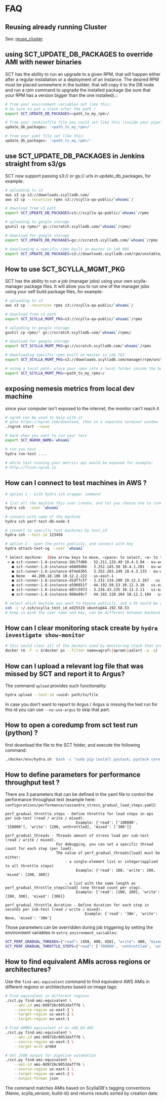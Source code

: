 # FAQ

## Reusing already running Cluster

See: [reuse_cluster](./reuse_cluster.md)

## using SCT_UPDATE_DB_PACKAGES to override AMI with newer binaries

SCT has the ability to run an upgrade to a given RPM, that will happen either after a regular installation or a deployment of an instance. The desired RPM must be placed somewhere in the builder, that will copy it to the DB node and run a rpm command to upgrade the installed package (be sure that your RPM has a version bigger than the one installed).::

```bash
# from your environment variables set like this:
# be sure to put a slash after the path !
export SCT_UPDATE_DB_PACKAGES=<path_to_my_rpm>/

# from your jenkinsfile file you could set like this (inside your pipeline settings):
update_db_packages: '<path_to_my_rpm>/'

# from your yaml file set like this:
update_db_packages: '<path_to_my_rpm>/'
```

## use SCT_UPDATE_DB_PACKAGES in Jenkins straight from s3/gs

SCT now support passing s3:// or gs:// urls in update_db_packages, for example:

```bash
# uploading to s3
aws s3 cp s3://downloads.scylladb.com/
aws s3 cp --recursive rpms s3://scylla-qa-public/`whoami`/

# download from s3 path
export SCT_UPDATE_DB_PACKAGES=s3://scylla-qa-public/`whoami`/rpms

# uploading to google storage
gsutil cp rpms/* gs://scratch.scylladb.com/`whoami`/rpms/

# download for google storage
export SCT_UPDATE_DB_PACKAGES=gs://scratch.scylladb.com/`whoami`/rpms

# downloading a specific rpms built on master in job 888
export SCT_UPDATE_DB_PACKAGES=s3://downloads.scylladb.com/rpm/unstable/centos/master/888/scylla/7/x86_64/
```

## How to use SCT_SCYLLA_MGMT_PKG

SCT has the ability to run a job (manager jobs) using your own scylla-manager package files.
It will allow you to run one of the manager jobs using your self build package files, for example:

```bash
# uploading to s3
aws s3 cp --recursive rpms s3://scylla-qa-public/`whoami`/

# download from s3 path
export SCT_SCYLLA_MGMT_PKG=s3://scylla-qa-public/`whoami`/rpms

# uploading to google storage
gsutil cp rpms/* gs://scratch.scylladb.com/`whoami`/rpms/

# download for google storage
export SCT_SCYLLA_MGMT_PKG=gs://scratch.scylladb.com/`whoami`/rpms

# downloading specific rpms built on master in job 762
export SCT_SCYLLA_MGMT_PKG=s3://downloads.scylladb.com/manager/rpm/unstable/centos/master/762/scylla-manager/7/x86_64/

# using a local path, place your rpms into a local folder inside the builder
export SCT_SCYLLA_MGMT_PKG=<path_to_my_rpms>/
```

## exposing nemesis metrics from local dev machine

since your computer isn't exposed to the internet, the monitor can't reach it

```bash
# ngrok can be used to help with it
# goto https://ngrok.com/download, then in a separate terminal window
./ngrok start --none

# back when you want to run your test
export SCT_NGROK_NAME=`whoami`

# run you test
hydra run-test ....

# while test running your metrics api would be exposed for example:
# http://fruch.ngrok.io
```

## How can I connect to test machines in AWS ?

```bash
# option 1 - with hydra ssh wrapper command

# list all the machine this user create, and let you choose one to connect:
hydra ssh --user `whoami`

# connect with name of the machine
hydra ssh perf-test-db-node-3

# connect to specific test machines by test_id
hydra ssh --test-id 123456

# option 2 - open the ports publicly, and connect with key
hydra attach-test-sg --user `whoami`

? Select machine:  (Use arrow keys to move, <space> to select, <a> to toggle, <i> to invert)
 » ● sct-runner-1.6-instance-3dc7fd08 - 52.211.133.49 10.4.3.84 - eu-west-1
   ● sct-runner-1.6-instance-e60d9d6b - 3.252.145.58 10.4.1.201 - eu-west-1
   ● sct-runner-1.6-instance-6f4e6365 - 3.252.203.249 10.4.3.133 - eu-west-1
   ● None - 44.200.18.106 10.12.2.222 - us-east-1
   ● sct-runner-1.6-instance-d1df7c5f - 3.232.134.209 10.12.2.167 - us-east-1
   ● sct-runner-1.6-instance-e596851f - 44.192.58.53 10.12.3.16 - us-east-1
   ● sct-runner-1.6-instance-607c5973 - 3.236.43.235 10.12.2.11 - us-east-1
   ● sct-runner-1.6-instance-988e89c7 - 44.192.128.164 10.12.1.184 - us-east-1

# select which machine you want to expose publicly, and a SG would be attached to them
ssh -i ~/.ssh/scylla_test_id_ed25519 ubuntu@44.192.58.53
# keep in mind the user name and key, can be different between backend or between tests
```

## How can I clear monitoring stack create by `hydra investigate show-monitor`

```bash
# this would clear all of the dockers used by monitoring stack that are currently running
docker rm -f -v $(docker ps --filter name=agraf\|aprom\|aalert -a -q)
```

## How can I upload a relevant log file that was missed by SCT and report it to Argus?

The command `upload` provides such functionality:

```bash
hydra upload --test-id <uuid> path/to/file
```

In case you don't want to report to Argus / Argus is missing the test run for this id you can use `--no-use-argus` to skip that part.


## How to open a coredump from sct test run (python) ?

first download the file to the SCT folder, and execute the following command:
```bash
./docker/env/hydra.sh 'bash -c "sudo pip install pystack; pystack core core.python3.1000.bd43fbcd0c4b44488ce7e97e25fe1a28.1804.1745768005000000"'
```


## How to define parameters for performance throughput test ?
There are 3 parameters that can be defined in the yaml file to control the performance throughput test (example here: `configurations/performance/cassandra_stress_gradual_load_steps.yaml`):

```
perf_gradual_throttle_steps - Define throttle for load steps in ops per sub-test (read / write / mixed).
                                Example: {'read': ['100000', '150000'], 'write': [200, unthrottled], 'mixed': ['300']}
```
```
perf_gradual_threads - Threads amount of stress load per sub-test (read / write / mixed).
                       For debugging, you can set a specific thread count for each step (per load).
                       The value of perf_gradual_threads[load] must be either:
                           - a single-element list or integer(applied to all throttle steps)
                                Example: {'read': 100, 'write': 200, 'mixed': [200, 300]}

                           - a list with the same length as perf_gradual_throttle_steps[load] (one thread count per step).
                                Example: {'read': [100, 200], 'write': [200, 300], 'mixed': [300]}
```
```
perf_gradual_throttle_duration - Define duration for each step in seconds per sub-test (read / write / mixed).
                                    Example: {'read': '30m', 'write': None, 'mixed': '30m'}
```

Those parameters can be overridden during job triggering by setting the environment variables in `extra_environment_variables`:
```bash
SCT_PERF_GRADUAL_THREADS={"read": [450, 400, 450], "write": 400, "mixed": 1900}
SCT_PERF_GRADUAL_THROTTLE_STEPS={"read": ['700000', 'unthrottled', 'unthrottled'], "mixed": ['50000', '150000', '300000', '450000', 'unthrottled'], "write": ['200000', '300000', 'unthrottled']}
```

## How to find equivalent AMIs across regions or architectures?

Use the `find-ami-equivalent` command to find equivalent AWS AMIs in different regions or architectures based on image tags:

```bash
# Find equivalent in different regions
./sct.py find-ami-equivalent \
    --ami-id ami-0d9726c9053daff76 \
    --source-region us-east-1 \
    --target-region us-west-2 \
    --target-region eu-west-1

# Find ARM64 equivalent of an x86_64 AMI
./sct.py find-ami-equivalent \
    --ami-id ami-0d9726c9053daff76 \
    --source-region us-east-1 \
    --target-arch arm64

# Get JSON output for pipeline automation
./sct.py find-ami-equivalent \
    --ami-id ami-0d9726c9053daff76 \
    --source-region us-east-1 \
    --target-region us-west-2 \
    --output-format json
```

The command matches AMIs based on ScyllaDB's tagging conventions (Name, scylla_version, build-id) and returns results sorted by creation date.
